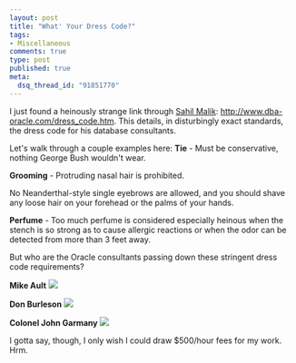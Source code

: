 ```yaml
--- 
layout: post
title: "What' Your Dress Code?"
tags: 
- Miscellaneous
comments: true
type: post
published: true
meta: 
  dsq_thread_id: "91851770"
---
```

I just found a heinously strange link through <a href="http://dotnetjunkies.com/WebLog/sahilmalik/archive/2004/11/28/33936.aspx  ">Sahil Malik</a>: <a href="http://www.dba-oracle.com/dress_code.htm">http://www.dba-oracle.com/dress_code.htm</a>. This details, in disturbingly exact standards, the dress code for his database consultants.

  Let's walk through a couple examples here:
  <strong>Tie</strong> - Must be conservative, nothing George Bush wouldn't wear.

  <strong>Grooming</strong> - Protruding nasal hair is prohibited.

  No Neanderthal-style single eyebrows are allowed, and you should shave any loose hair on your forehead or the palms of your hands.

  <strong>Perfume</strong> - Too much perfume is considered especially heinous when the stench is so strong as to cause allergic reactions or when the odor can be detected from more than 3 feet away.

  But who are the Oracle consultants passing down these stringent dress code requirements?

  <strong>Mike Ault</strong>
  <img src="http://www.dba-oracle.com/images/auth_pic_mike_ault_120.jpg" />

  <strong>Don Burleson</strong>
  <img src="http://www.dba-oracle.com/images/auth_pic_don_burleson_120_140.jpg" />

  <strong>Colonel John Garmany</strong>
  <img src="http://www.dba-oracle.com/images/auth_pic_garmany_120_140.jpg" />

  I gotta say, though, I only wish I could draw $500/hour fees for my work. Hrm.
